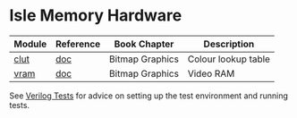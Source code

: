# Isle Memory Hardware

| Module                           | Reference                    | Book Chapter    | Description                              |
| -------------------------------- | ---------------------------- | --------------- | ---------------------------------------- |
| [clut](clut.v)                   | [doc](docs/clut.md)          | Bitmap Graphics | Colour lookup table                      |
| [vram](vram.v)                   | [doc](docs/vram.md)          | Bitmap Graphics | Video RAM                                |

See [Verilog Tests](../../docs/verilog-tests.md) for advice on setting up the test environment and running tests.
